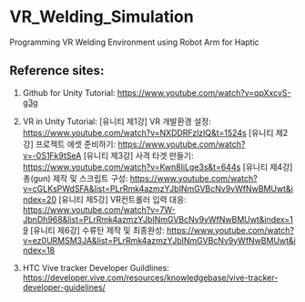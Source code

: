 # VR_Welding_Simulation
Programming VR Welding Environment using Robot Arm for Haptic





## Reference sites:
1. Github for Unity Tutorial: https://www.youtube.com/watch?v=qpXxcvS-g3g

2. VR in Unity Tutorial: 
  [유니티 제1강] VR 개발환경 설정: https://www.youtube.com/watch?v=NXDDRFzlzIQ&t=1524s
  [유니티 제2강] 프로젝트 에셋 준비하기: https://www.youtube.com/watch?v=-0S1Fk9tSeA
  [유니티 제3강] 사격 타겟 만들기: https://www.youtube.com/watch?v=Kwn8IiLge3s&t=644s
  [유니티 제4강] 총(gun) 제작 및 스크립트 구성: https://www.youtube.com/watch?v=cGLKsPWdSFA&list=PLrRmk4azmzYJbINmGVBcNv9yWfNwBMUwt&index=20
  [유니티 제5강] VR컨트롤러 입력 대응: https://www.youtube.com/watch?v=7W-JbnDh968&list=PLrRmk4azmzYJbINmGVBcNv9yWfNwBMUwt&index=19
  [유니티 제6강] 수류탄 제작 및 최종완성: https://www.youtube.com/watch?v=ez0URMSM3JA&list=PLrRmk4azmzYJbINmGVBcNv9yWfNwBMUwt&index=18
  
  
 3. HTC Vive tracker Developer Guildlines: https://developer.vive.com/resources/knowledgebase/vive-tracker-developer-guidelines/
  
  
  
